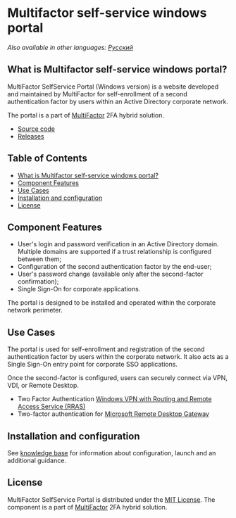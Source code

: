 # Multifactor self-service windows portal

_Also available in other languages: [Русский](README.ru.md)_

## What is Multifactor self-service windows portal?
MultiFactor SelfService Portal (Windows  version) is a website developed and maintained by MultiFactor for self-enrollment of a second authentication factor by users within an Active Directory corporate network.

The portal is a part of <a href="https://multifactor.pro/" target="_blank">MultiFactor</a> 2FA hybrid solution.

* <a href="https://github.com/MultifactorLab/MultiFactor.SelfService.Windows.Portal" target="_blank">Source code</a>
* <a href="https://github.com/MultifactorLab/MultiFactor.SelfService.Windows.Portal/releases" target="_blank">Releases</a>

## Table of Contents
- [What is Multifactor self-service windows portal?](#what-is-multiFactor-self-service-windows-portal)
- [Component Features](#component-features)
- [Use Cases](#use-cases)
- [Installation and configuration](#installation-and-configuration)
- [License](#license)

## Component Features

- User's login and password verification in an Active Directory domain. Multiple domains are supported if a trust relationship is configured between them;
- Configuration of the second authentication factor by the end-user;
- User's password change (available only after the second-factor confirmation);
- Single Sign-On for corporate applications.

The portal is designed to be installed and operated within the corporate network perimeter.

## Use Cases

The portal is used for self-enrollment and registration of the second authentication factor by users within the corporate network. It also acts as a Single Sign-On entry point for corporate SSO applications.

Once the second-factor is configured, users can securely connect via VPN, VDI, or Remote Desktop.

- Two Factor Authentication [Windows VPN with Routing and Remote Access Service (RRAS)](https://multifactor.pro/docs/windows-2fa-rras-vpn/)
- Two-factor authentication for [Microsoft Remote Desktop Gateway](https://multifactor.pro/docs/windows-2fa-remote-desktop-gateway/)

## Installation and configuration
See [knowledge base](https://multifactor.pro/docs/multifactor-selfservice-windows-portal/) for information about configuration, launch and an additional guidance.

## License

MultiFactor SelfService Portal is distributed under the [MIT License](LICENSE.md).
The component is a part of <a href="https://multifactor.pro/" target="_blank">MultiFactor</a> 2FA hybrid solution.